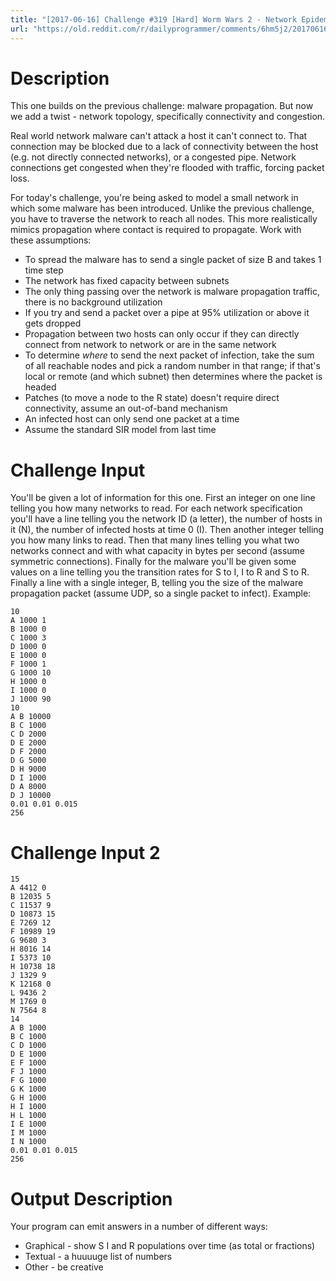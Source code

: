 ```yaml
---
title: "[2017-06-16] Challenge #319 [Hard] Worm Wars 2 - Network Epidemiology"
url: "https://old.reddit.com/r/dailyprogrammer/comments/6hm5j2/20170616_challenge_319_hard_worm_wars_2_network/"
---
```


# Description

This one builds on the previous challenge: malware propagation. But now we add a twist - network topology, specifically connectivity and congestion.

Real world network malware can't attack a host it can't connect to. That connection may be blocked due to a lack of connectivity between the host (e.g. not directly connected networks), or a congested pipe. Network connections get congested when they're flooded with traffic, forcing packet loss. 

For today's challenge, you're being asked to model a small network in which some malware has been introduced. Unlike the previous challenge, you have to traverse the network to reach all nodes. This more realistically mimics propagation where contact is required to propagate. Work with these assumptions:

- To spread the malware has to send a single packet of size B and takes 1 time step
- The network has fixed capacity between subnets
- The only thing passing over the network is malware propagation traffic, there is no background utilization
- If you try and send a packet over a pipe at 95% utilization or above it gets dropped
- Propagation between two hosts can only occur if they can directly connect from network to network or are in the same network
- To determine _where_ to send the next packet of infection, take the sum of all reachable nodes and pick a random number in that range; if that's local or remote (and which subnet) then determines where the packet is headed
- Patches (to move a node to the R state) doesn't require direct connectivity, assume an out-of-band mechanism
- An infected host can only send one packet at a time
- Assume the standard SIR model from last time

# Challenge Input

You'll be given a lot of information for this one. First an integer on one line telling you how many networks to read. For each network specification you'll have a line telling you the network ID (a letter), the number of hosts in it (N), the number of infected hosts at time 0 (I). Then another integer telling you how many links to read. Then that many lines telling you what two networks connect and with what capacity in bytes per second (assume symmetric connections). Finally for the malware you'll be given some values on a line telling you the transition rates for S to I, I to R and S to R. Finally a line with a single integer, B, telling you the size of the malware propagation packet (assume UDP, so a single packet to infect). Example:

	10
	A 1000 1 
	B 1000 0
	C 1000 3
	D 1000 0
	E 1000 0
	F 1000 1
	G 1000 10
	H 1000 0
	I 1000 0
	J 1000 90
	10
	A B 10000
	B C 1000
	C D 2000
	D E 2000
	D F 2000
	D G 5000
	D H 9000
	D I 1000
	D A 8000
	D J 10000
	0.01 0.01 0.015
	256

# Challenge Input 2

	15
	A 4412 0
	B 12035 5
	C 11537 9
	D 10873 15
	E 7269 12
	F 10989 19
	G 9680 3
	H 8016 14
	I 5373 10
	H 10738 18
	J 1329 9
	K 12168 0
	L 9436 2
	M 1769 0
	N 7564 8
	14
	A B 1000
	B C 1000
	C D 1000
	D E 1000
	E F 1000
	F J 1000
	F G 1000
	G K 1000
	G H 1000
	H I 1000
	H L 1000
	I E 1000
	I M 1000
	I N 1000
	0.01 0.01 0.015
	256

# Output Description

Your program can emit answers in a number of different ways:

- Graphical - show S I and R populations over time (as total or fractions)
- Textual - a huuuuge list of numbers
- Other - be creative
